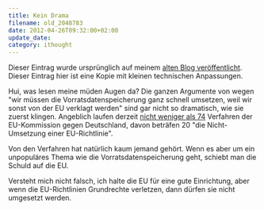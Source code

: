 ```yaml
---
title: Kein Drama
filename: old_2048783
date: 2012-04-26T09:32:00+02:00
update_date:
category: ithought
---
```

Dieser Eintrag wurde ursprünglich auf meinem [alten Blog veröffentlicht](https://stu.blogger.de/stories/2048783/). Dieser Eintrag hier ist eine Kopie mit kleinen technischen Anpassungen.

Hui, was lesen meine müden Augen da? Die ganzen Argumente von wegen "wir müssen die Vorratsdatenspeicherung ganz schnell umsetzen, weil wir sonst von der EU verklagt werden" sind gar nicht so dramatisch, wie sie zuerst klingen. Angeblich laufen derzeit [nicht weniger als 74](http://www.sueddeutsche.de/digital/fehlender-kompromiss-zur-vorratsdatenspeicherung-deutschland-laesst-sich-von-der-eu-verklagen-1.1341130) Verfahren der EU-Kommission gegen Deutschland, davon beträfen 20 "die Nicht-Umsetzung einer EU-Richtlinie".

Von den Verfahren hat natürlich kaum jemand gehört. Wenn es aber um ein unpopuläres Thema wie die Vorratsdatenspeicherung geht, schiebt man die Schuld auf die EU.

Versteht mich nicht falsch, ich halte die EU für eine gute Einrichtung, aber wenn die EU-Richtlinien Grundrechte verletzen, dann dürfen sie nicht umgesetzt werden.

